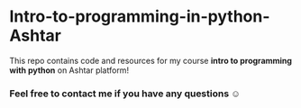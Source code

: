 # Intro-to-programming-in-python-Ashtar
This repo contains code and resources for my course **intro to programming with python** on Ashtar platform!

### Feel free to contact me if you have any questions ☺️ 
